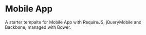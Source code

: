 Mobile App
==========

A starter tempalte for Mobile App with RequireJS, jQueryMobile and Backbone, managed with Bower.